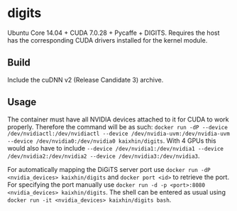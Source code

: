 digits
======
Ubuntu Core 14.04 + CUDA 7.0.28 + Pycaffe + DIGITS. Requires the host has the corresponding CUDA drivers installed for the kernel module.

Build
-----
Include the cuDNN v2 (Release Candidate 3) archive.

Usage
-----
The container must have all NVIDIA devices attached to it for CUDA to work properly.
Therefore the command will be as such: `docker run -dP --device /dev/nvidiactl:/dev/nvidiactl --device /dev/nvidia-uvm:/dev/nvidia-uvm --device /dev/nvidia0:/dev/nvidia0 kaixhin/digits`.
With 4 GPUs this would also have to include `--device /dev/nvidia1:/dev/nvidia1 --device /dev/nvidia2:/dev/nvidia2 --device /dev/nvidia3:/dev/nvidia3`.

For automatically mapping the DiGiTS server port use `docker run -dP <nvidia_devices> kaixhin/digits` and `docker port <id>` to retrieve the port.
For specifying the port manually use `docker run -d -p <port>:8080 <nvidia_devices> kaixhin/digits`.
The shell can be entered as usual using `docker run -it <nvidia_devices> kaixhin/digits bash`.
